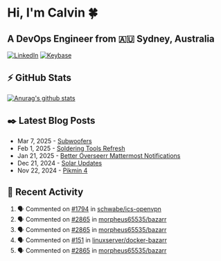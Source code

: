 # Hi, I'm Calvin 🍀
## A DevOps Engineer from 🇦🇺 Sydney, Australia</h3>

[![LinkedIn](https://img.shields.io/badge/-c–bui-0077B5?style=flat-square&labelColor=0077B5&logo=LinkedIn&logoColor=white)](https://www.linkedin.com/in/c-bui/)
[![Keybase](https://img.shields.io/badge/-calvinbui-ff6f21?style=flat-square&labelColor=ff6f21&logo=Keybase&logoColor=white)](https://keybase.io/calvinbui)

<!-- https://github.com/rishavanand/github-profilinator -->
## ⚡ GitHub Stats
[![Anurag's github stats](https://github-readme-stats.vercel.app/api?username=calvinbui&count_private=true&hide_title=true)](https://github.com/anuraghazra/github-readme-stats)

<!-- https://github.com/gautamkrishnar/blog-post-workflow -->
## ✒️ Latest Blog Posts

<!-- BLOG-POST-LIST:START -->
- Mar 7, 2025 - [Subwoofers](https://calvin.me/subwoofers)
- Feb 1, 2025 - [Soldering Tools Refresh](https://calvin.me/soldering-tools-refresh)
- Jan 21, 2025 - [Better Overseerr Mattermost Notifications](https://calvin.me/better-overseerr-mattermost-notification)
- Dec 21, 2024 - [Solar Updates](https://calvin.me/solar-updates)
- Nov 22, 2024 - [Pikmin 4](https://calvin.me/pikmin-4)

<!-- BLOG-POST-LIST:END -->

## 🏃‍ Recent Activity

<!--START_SECTION:activity-->
1. 🗣 Commented on [#1794](https://github.com/schwabe/ics-openvpn/issues/1794#issuecomment-2714112108) in [schwabe/ics-openvpn](https://github.com/schwabe/ics-openvpn)
2. 🗣 Commented on [#2865](https://github.com/morpheus65535/bazarr/issues/2865#issuecomment-2712135073) in [morpheus65535/bazarr](https://github.com/morpheus65535/bazarr)
3. 🗣 Commented on [#2865](https://github.com/morpheus65535/bazarr/issues/2865#issuecomment-2708942644) in [morpheus65535/bazarr](https://github.com/morpheus65535/bazarr)
4. 🗣 Commented on [#151](https://github.com/linuxserver/docker-bazarr/issues/151#issuecomment-2708185732) in [linuxserver/docker-bazarr](https://github.com/linuxserver/docker-bazarr)
5. 🗣 Commented on [#2865](https://github.com/morpheus65535/bazarr/issues/2865#issuecomment-2708184580) in [morpheus65535/bazarr](https://github.com/morpheus65535/bazarr)
<!--END_SECTION:activity-->

